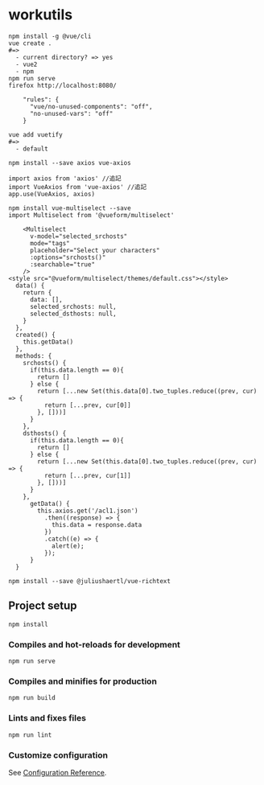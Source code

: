# workutils

```
npm install -g @vue/cli
vue create .
#=>
  - current directory? => yes
  - vue2
  - npm
npm run serve
firefox http://localhost:8080/

    "rules": {
      "vue/no-unused-components": "off",
      "no-unused-vars": "off"
    }
```

```
vue add vuetify
#=>
  - default
```

```
npm install --save axios vue-axios

import axios from 'axios' //追記
import VueAxios from 'vue-axios' //追記
app.use(VueAxios, axios)
```

```
npm install vue-multiselect --save
import Multiselect from '@vueform/multiselect'

    <Multiselect
      v-model="selected_srchosts"
      mode="tags"
      placeholder="Select your characters"
      :options="srchosts()"
      :searchable="true"
    />
<style src="@vueform/multiselect/themes/default.css"></style>
  data() {
    return {
      data: [],
      selected_srchosts: null,
      selected_dsthosts: null,
    }
  },
  created() {
    this.getData()
  },
  methods: {
    srchosts() {
      if(this.data.length == 0){
        return []
      } else {
        return [...new Set(this.data[0].two_tuples.reduce((prev, cur) => {
          return [...prev, cur[0]]
        }, []))]
      }
    },
    dsthosts() {
      if(this.data.length == 0){
        return []
      } else {
        return [...new Set(this.data[0].two_tuples.reduce((prev, cur) => {
          return [...prev, cur[1]]
        }, []))]
      }
    },
      getData() {
        this.axios.get('/acl1.json')
          .then((response) => {
            this.data = response.data
          })
          .catch((e) => {
            alert(e);
          });
      }
  }
```

```
npm install --save @juliushaertl/vue-richtext
```

## Project setup

```
npm install
```

### Compiles and hot-reloads for development

```
npm run serve
```

### Compiles and minifies for production

```
npm run build
```

### Lints and fixes files

```
npm run lint
```

### Customize configuration

See [Configuration Reference](https://cli.vuejs.org/config/).
